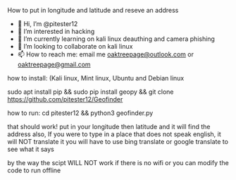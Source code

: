 How to put in longitude and latitude and reseve an address

- 👋 Hi, I’m @pitester12
- 👀 I’m interested in hacking
- 🌱 I’m currently learning on kali linux deauthing and camera phishing
- 💞️ I’m looking to collaborate on kali linux
- 📫 How to reach me: email me oaktreepage@outlook.com or oaktreepage@gmail.com

how to install: (Kali linux, Mint linux, Ubuntu and Debian linux

sudo apt install pip && sudo pip install geopy && git clone https://github.com/pitester12/Geofinder

how to run:
cd pitester12 && python3 geofinder.py

that should work!
put in your longitude then latitude and it will find the address
also, If you were to type in a place that does not speak english, it will NOT translate it
you will have to use bing translate or google translate to see what it says

by the way the scipt WILL NOT work if there is no wifi or you can modify the code to run offline


<!---
pitester12/pitester12 is a ✨ special ✨ repository because its `README.md` (this file) appears on your GitHub profile.
You can click the Preview link to take a look at your changes.
--->
